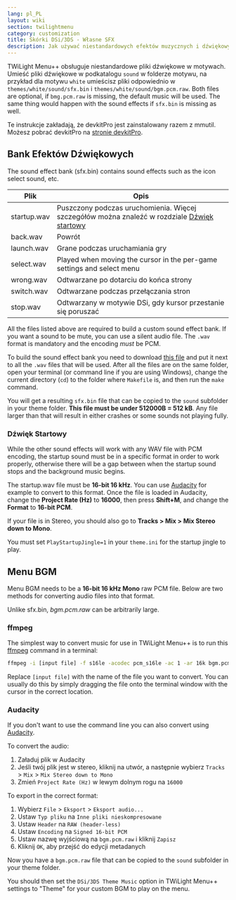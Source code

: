```yaml
---
lang: pl_PL
layout: wiki
section: twilightmenu
category: customization
title: Skórki DSi/3DS - Własne SFX
description: Jak używać niestandardowych efektów muzycznych i dźwiękowych w tle DSi i 3DS dla TWiLight Menu++
---
```


TWiLight Menu++ obsługuje niestandardowe pliki dźwiękowe w motywach. Umieść pliki dźwiękowe w podkatalogu `sound` w folderze motywu, na przykład dla motywu `white` umieścisz pliki odpowiednio w `themes/white/sound/sfx.bin` i `themes/white/sound/bgm.pcm.raw`. Both files are optional, if `bmg.pcm.raw` is missing, the default music will be used. The same thing would happen with the sound effects if `sfx.bin` is missing as well.

Te instrukcje zakładają, że devkitPro jest zainstalowany razem z mmutil. Możesz pobrać devkitPro na [stronie devkitPro](https://devkitpro.org/wiki/Getting_Started).

## Bank Efektów Dźwiękowych
The sound effect bank (sfx.bin) contains sound effects such as the icon select sound, etc.

| Plik        | Opis                                                                                                          |
| ----------- | ------------------------------------------------------------------------------------------------------------- |
| startup.wav | Puszczony podczas uruchomienia. Więcej szczegółów można znaleźć w rozdziale [Dźwięk startowy](#startup-sound) |
| back.wav    | Powrót                                                                                                        |
| launch.wav  | Grane podczas uruchamiania gry                                                                                |
| select.wav  | Played when moving the cursor in the per-game settings and select menu                                        |
| wrong.wav   | Odtwarzane po dotarciu do końca strony                                                                        |
| switch.wav  | Odtwarzane podczas przełączania stron                                                                         |
| stop.wav    | Odtwarzany w motywie DSi, gdy kursor przestanie się poruszać                                                  |

All the files listed above are required to build a custom sound effect bank. If you want a sound to be mute, you can use a silent audio file. The `.wav` format is mandatory and the encoding *must* be PCM.

To build the sound effect bank you need to download [this file](/assets/files/Makefile) and put it next to all the `.wav` files that will be used. After all the files are on the same folder, open your terminal (or command line if you are using Windows), change the current directory (`cd`) to the folder where `Makefile` is, and then run the `make` command.

You will get a resulting `sfx.bin` file that can be copied to the `sound` subfolder in your theme folder. **This file must be under 512000B = 512 kB**. Any file larger than that will result in either crashes or some sounds not playing fully.

### Dźwięk Startowy
While the other sound effects will work with any WAV file with PCM encoding, the startup sound must be in a specific format in order to work properly, otherwise there will be a gap between when the startup sound stops and the background music begins.

The startup.wav file must be **16-bit 16 kHz**. You can use [Audacity](https://www.audacityteam.org/download/) for example to convert to this format. Once the file is loaded in Audacity, change the **Project Rate (Hz)** to **16000**, then press **Shift+M**, and change the **Format** to **16-bit PCM**.

If your file is in Stereo, you should also go to **Tracks > Mix > Mix Stereo down to Mono**.

You must set `PlayStartupJingle=1` in your `theme.ini` for the startup jingle to play.


## Menu BGM
Menu BGM needs to be a **16-bit 16 kHz Mono** raw PCM file. Below are two methods for converting audio files into that format.

Unlike sfx.bin, *bgm.pcm.raw* can be arbitrarily large.

### ffmpeg
The simplest way to convert music for use in TWiLight Menu++ is to run this [ffmpeg](https://ffmpeg.org) command in a terminal:

```bash
ffmpeg -i [input file] -f s16le -acodec pcm_s16le -ac 1 -ar 16k bgm.pcm.raw
```

Replace `[input file]` with the name of the file you want to convert. You can usually do this by simply dragging the file onto the terminal window with the cursor in the correct location.

### Audacity
If you don't want to use the command line you can also convert using [Audacity](https://www.audacityteam.org/download/).

To convert the audio:
1. Załaduj plik w Audacity
1. Jeśli twój plik jest w stereo, kliknij na utwór, a następnie wybierz `Tracks` > `Mix` > `Mix Stereo down to Mono`
1. Zmień `Project Rate (Hz)` w lewym dolnym rogu na `16000`

To export in the correct format:
1. Wybierz `File` > `Eksport` > `Eksport audio...`
1. Ustaw `Typ pliku` na `Inne pliki nieskompresowane`
1. Ustaw `Header` na `RAW (header-less)`
1. Ustaw `Encoding` na `Signed 16-bit PCM`
1. Ustaw nazwę wyjściową na `bgm.pcm.raw` i kliknij `Zapisz`
1. Kliknij `OK`, aby przejść do edycji metadanych

Now you have a `bgm.pcm.raw` file that can be copied to the `sound` subfolder in your theme folder.

 You should then set the `DSi/3DS Theme Music` option in TWiLight Menu++ settings to "Theme" for your custom BGM to play on the menu.